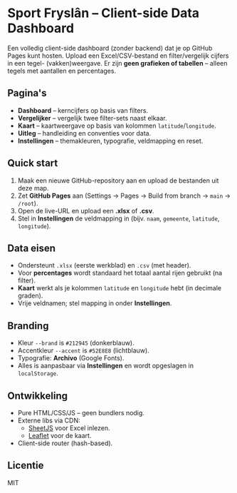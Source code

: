 # Sport Fryslân – Client-side Data Dashboard

Een volledig client-side dashboard (zonder backend) dat je op GitHub Pages kunt hosten.
Upload een Excel/CSV-bestand en filter/vergelijk cijfers in een tegel- (vakken)weergave.
Er zijn **geen grafieken of tabellen** – alleen tegels met aantallen en percentages.

## Pagina's
- **Dashboard** – kerncijfers op basis van filters.
- **Vergelijker** – vergelijk twee filter-sets naast elkaar.
- **Kaart** – kaartweergave op basis van kolommen `latitude`/`longitude`.
- **Uitleg** – handleiding en conventies voor data.
- **Instellingen** – themakleuren, typografie, veldmapping en reset.

## Quick start
1. Maak een nieuwe GitHub-repository aan en upload de bestanden uit deze map.
2. Zet **GitHub Pages** aan (Settings → Pages → Build from branch → `main` → `/root`).
3. Open de live-URL en upload een **.xlsx** of **.csv**.
4. Stel in **Instellingen** de veldmapping in (bijv. `naam`, `gemeente`, `latitude`, `longitude`).

## Data eisen
- Ondersteunt `.xlsx` (eerste werkblad) en `.csv` (met header).
- Voor **percentages** wordt standaard het totaal aantal rijen gebruikt (na filter).
- **Kaart** werkt als je kolommen `latitude` en `longitude` hebt (in decimale graden).
- Vrije veldnamen; stel mapping in onder **Instellingen**.

## Branding
- Kleur `--brand` is `#212945` (donkerblauw).
- Accentkleur `--accent` is `#52E8E8` (lichtblauw).
- Typografie: **Archivo** (Google Fonts).
- Alles is aanpasbaar via **Instellingen** en wordt opgeslagen in `localStorage`.

## Ontwikkeling
- Pure HTML/CSS/JS – geen bundlers nodig.
- Externe libs via CDN:
  - [SheetJS](https://sheetjs.com/) voor Excel inlezen.
  - [Leaflet](https://leafletjs.com/) voor de kaart.
- Client-side router (hash-based).

## Licentie
MIT
